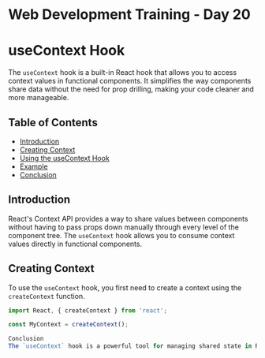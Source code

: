 # Web Development Training - Day 20

# useContext Hook

The `useContext` hook is a built-in React hook that allows you to access context values in functional components. It simplifies the way components share data without the need for prop drilling, making your code cleaner and more manageable.

## Table of Contents

- [Introduction](#introduction)
- [Creating Context](#creating-context)
- [Using the useContext Hook](#using-the-usecontext-hook)
- [Example](#example)
- [Conclusion](#conclusion)

## Introduction

React's Context API provides a way to share values between components without having to pass props down manually through every level of the component tree. The `useContext` hook allows you to consume context values directly in functional components.

## Creating Context

To use the `useContext` hook, you first need to create a context using the `createContext` function.

```javascript
import React, { createContext } from 'react';

const MyContext = createContext();

Conclusion
The `useContext` hook is a powerful tool for managing shared state in React applications. It allows for cleaner and more efficient data management by reducing the need for prop drilling.